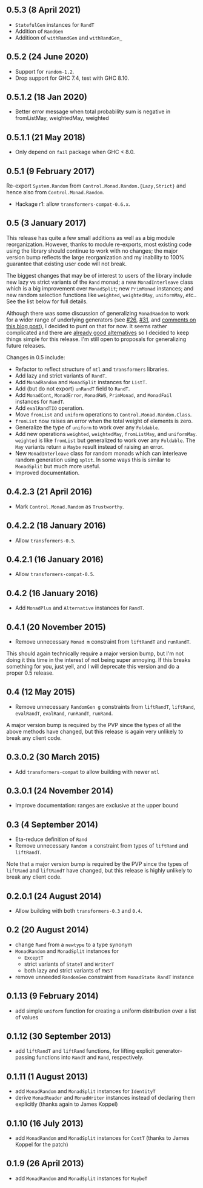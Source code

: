 0.5.3 (8 April 2021)
--------------------

- `StatefulGen` instances for `RandT`
- Addition of `RandGen`
- Additioon of `withRandGen` and `withRandGen_`

0.5.2 (24 June 2020)
--------------------

- Support for `random-1.2`.
- Drop support for GHC 7.4, test with GHC 8.10.

0.5.1.2 (18 Jan 2020)
---------------------

- Better error message when total probability sum is negative in
  fromListMay, weightedMay, weighted

0.5.1.1 (21 May 2018)
---------------------

- Only depend on `fail` package when GHC < 8.0.

0.5.1 (9 February 2017)
-----------------------

Re-export `System.Random` from `Control.Monad.Random.{Lazy,Strict}`
and hence also from `Control.Monad.Random`.

- Hackage r1: allow `transformers-compat-0.6.x`.

0.5 (3 January 2017)
--------------------

  This release has quite a few small additions as well as a big module
  reorganization.  However, thanks to module re-exports, most existing
  code using the library should continue to work with no changes; the
  major version bump reflects the large reorganization and my
  inability to 100% guarantee that existing user code will not break.

  The biggest changes that may be of interest to users of the library
  include new lazy vs strict variants of the `Rand` monad; a new
  `MonadInterleave` class which is a big improvement over
  `MonadSplit`; new `PrimMonad` instances; and new random selection
  functions like `weighted`, `weightedMay`, `uniformMay`, *etc.*.  See
  the list below for full details.

  Although there was some discussion of generalizing `MonadRandom` to
  work for a wider range of underlying generators
  (see
  [#26](https://github.com/byorgey/MonadRandom/issues/26),
  [#31](https://github.com/byorgey/MonadRandom/issues/31), and
  [comments on this blog post](https://byorgey.wordpress.com/2016/11/16/monadrandom-0-5-and-mwc-random-feedback-wanted/)),
  I decided to punt on that for now. It seems rather complicated and
  there
  are
  [already good alternatives](http://hackage.haskell.org/package/random%2Dfu) so
  I decided to keep things simple for this release.  I'm still open to
  proposals for generalizing future releases.

  Changes in 0.5 include:

  - Refactor to reflect structure of `mtl` and `transformers` libraries.
  - Add lazy and strict variants of `RandT`.
  - Add `MonadRandom` and `MonadSplit` instances for `ListT`.
  - Add (but do not export) `unRandT` field to `RandT`.
  - Add `MonadCont`, `MonadError`, `MonadRWS`, `PrimMonad`, and `MonadFail`
    instances for `RandT`.
  - Add `evalRandTIO` operation.
  - Move `fromList` and `uniform` operations to
    `Control.Monad.Random.Class`.
  - `fromList` now raises an error when the total weight of elements
    is zero.
  - Generalize the type of `uniform` to work over any `Foldable`.
  - Add new operations `weighted`, `weightedMay`, `fromListMay`, and
    `uniformMay`.  `weighted` is like `fromList` but generalized to
    work over any `Foldable`.  The `May` variants return a `Maybe`
    result instead of raising an error.
  - New `MonadInterleave` class for random monads which can interleave
    random generation using `split`.  In some ways this is similar to
    `MonadSplit` but much more useful.
  - Improved documentation.

0.4.2.3 (21 April 2016)
-----------------------

  - Mark `Control.Monad.Random` as `Trustworthy`.

0.4.2.2 (18 January 2016)
-------------------------

  - Allow `transformers-0.5`.

0.4.2.1 (16 January 2016)
-------------------------

  - Allow `transformers-compat-0.5`.

0.4.2 (16 January 2016)
-----------------------

  - Add `MonadPlus` and `Alternative` instances for `RandT`.

0.4.1 (20 November 2015)
------------------------

  - Remove unnecessary `Monad m` constraint from `liftRandT` and
    `runRandT`.

  This should again technically require a major version bump, but I'm
  not doing it this time in the interest of not being super annoying.
  If this breaks something for you, just yell, and I will
  deprecate this version and do a proper 0.5 release.

0.4 (12 May 2015)
-----------------

  - Remove unnecessary `RandomGen g` constraints from `liftRandT`,
    `liftRand`, `evalRandT`, `evalRand`, `runRandT`, `runRand`.

  A major version bump is required by the PVP since the types of all
  the above methods have changed, but this release is again very
  unlikely to break any client code.

0.3.0.2 (30 March 2015)
-----------------------

  - Add `transformers-compat` to allow building with newer `mtl`

0.3.0.1 (24 November 2014)
--------------------------

  - Improve documentation: ranges are exclusive at the upper bound

0.3 (4 September 2014)
----------------------

  - Eta-reduce definition of `Rand`
  - Remove unnecessary `Random a` constraint from types of `liftRand`
    and `liftRandT`.

  Note that a major version bump is required by the PVP since the
  types of `liftRand` and `liftRandT` have changed, but this release
  is highly unlikely to break any client code.

0.2.0.1 (24 August 2014)
------------------------

  - Allow building with both `transformers-0.3` and `0.4`.

0.2 (20 August 2014)
--------------------

  - change `Rand` from a `newtype` to a type synonym
  - `MonadRandom` and `MonadSplit` instances for
      - `ExceptT`
	  - strict variants of `StateT` and `WriterT`
	  - both lazy and strict variants of `RWST`
  - remove unneeded `RandomGen` constraint from `MonadState RandT` instance

0.1.13 (9 February 2014)
------------------------

  - add simple `uniform` function for creating a uniform distribution
    over a list of values

0.1.12 (30 September 2013)
--------------------------

  - add `liftRandT` and `liftRand` functions, for lifting explicit
    generator-passing functions into `RandT` and `Rand`, respectively.

0.1.11 (1 August 2013)
----------------------

  - add `MonadRandom` and `MonadSplit` instances for `IdentityT`
  - derive `MonadReader` and `MonadWriter` instances instead of declaring
    them explicitly (thanks again to James Koppel)

0.1.10 (16 July 2013)
---------------------

  - add `MonadRandom` and `MonadSplit` instances for `ContT`
    (thanks to James Koppel for the patch)

0.1.9 (26 April 2013)
---------------------

  - add `MonadRandom` and `MonadSplit` instances for `MaybeT`
